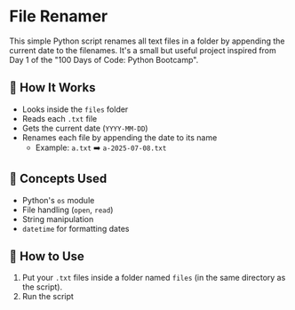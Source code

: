 # File Renamer 

This simple Python script renames all text files in a folder by appending the current date to the filenames. It's a small but useful project inspired from Day 1 of the "100 Days of Code: Python Bootcamp".

## 📁 How It Works

- Looks inside the `files` folder
- Reads each `.txt` file
- Gets the current date (`YYYY-MM-DD`)
- Renames each file by appending the date to its name
  - Example: `a.txt` ➡️ `a-2025-07-08.txt`

## 🧠 Concepts Used

- Python's `os` module
- File handling (`open`, `read`)
- String manipulation
- `datetime` for formatting dates

## 🚀 How to Use

1. Put your `.txt` files inside a folder named `files` (in the same directory as the script).
2. Run the script
